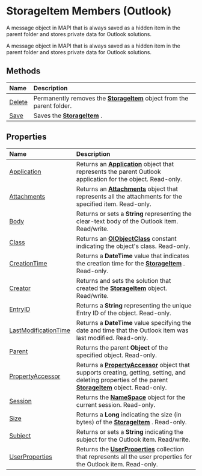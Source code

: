
# StorageItem Members (Outlook)
A message object in MAPI that is always saved as a hidden item in the parent folder and stores private data for Outlook solutions.

A message object in MAPI that is always saved as a hidden item in the parent folder and stores private data for Outlook solutions.


## Methods



|**Name**|**Description**|
|:-----|:-----|
|[Delete](0ace6d9e-3dc7-52d5-ac20-97c2f3b109de.md)|Permanently removes the  **[StorageItem](41776bc3-b838-2755-fd6b-3b5012fb9ae5.md)** object from the parent folder.|
|[Save](9462a342-294a-175e-7e8f-d416f0959f69.md)|Saves the  **[StorageItem](41776bc3-b838-2755-fd6b-3b5012fb9ae5.md)** .|

## Properties



|**Name**|**Description**|
|:-----|:-----|
|[Application](cfe47ac5-04d0-4192-181d-35dd5e7c3658.md)|Returns an  **[Application](797003e7-ecd1-eccb-eaaf-32d6ddde8348.md)** object that represents the parent Outlook application for the object. Read-only.|
|[Attachments](685b6629-d455-808c-38f0-86d1c8c214b8.md)|Returns an  **[Attachments](4cc96a5f-a822-8ad5-6f61-e996bee8ba22.md)** object that represents all the attachments for the specified item. Read-only.|
|[Body](6a845494-a40c-7f5e-2d3a-2a43be0f9ae3.md)|Returns or sets a  **String** representing the clear-text body of the Outlook item. Read/write.|
|[Class](19495a6e-4231-6956-5ce0-14864019adca.md)|Returns an  **[OlObjectClass](33d724b3-df3c-2a7f-a80f-93b66d96f588.md)** constant indicating the object's class. Read-only.|
|[CreationTime](d9104584-97db-9a74-208b-cf5c2cd48b2c.md)|Returns a  **DateTime** value that indicates the creation time for the **[StorageItem](41776bc3-b838-2755-fd6b-3b5012fb9ae5.md)** . Read-only.|
|[Creator](c89c777c-5f4b-f672-ff74-d34db3bcd790.md)|Returns and sets the solution that created the  **[StorageItem](41776bc3-b838-2755-fd6b-3b5012fb9ae5.md)** object. Read/write.|
|[EntryID](5489c6df-8bd5-db6a-9d06-abe224813feb.md)|Returns a  **String** representing the unique Entry ID of the object. Read-only.|
|[LastModificationTime](3095e2b6-04d2-f878-2822-8373ab8a2ff0.md)|Returns a  **DateTime** value specifying the date and time that the Outlook item was last modified. Read-only.|
|[Parent](d7c8448b-d340-4ff6-f2f6-1965327605cc.md)|Returns the parent  **Object** of the specified object. Read-only.|
|[PropertyAccessor](36891e1c-a543-bbe5-c4db-b9d75cf38833.md)|Returns a  **[PropertyAccessor](2fc91e13-703c-3ec9-9066-ffee7144306c.md)** object that supports creating, getting, setting, and deleting properties of the parent **[StorageItem](41776bc3-b838-2755-fd6b-3b5012fb9ae5.md)** object. Read-only.|
|[Session](e3a005d0-daa3-853b-e603-c084ffb5d1db.md)|Returns the  **[NameSpace](f0dcaa19-07f5-5d42-a3bf-2e42b7885644.md)** object for the current session. Read-only.|
|[Size](7bf2fd39-8705-aa1b-af76-a3a21073d152.md)|Returns a  **Long** indicating the size (in bytes) of the **[StorageItem](41776bc3-b838-2755-fd6b-3b5012fb9ae5.md)** . Read-only.|
|[Subject](50533838-ad7a-ce4a-4b9e-7923d2868c41.md)|Returns or sets a  **String** indicating the subject for the Outlook item. Read/write.|
|[UserProperties](0a08e77c-1665-a612-2f47-ef1c3fc331d2.md)|Returns the  **[UserProperties](20b49c86-d74f-9bda-382c-559af278c148.md)** collection that represents all the user properties for the Outlook item. Read-only.|
